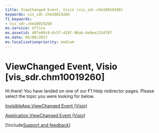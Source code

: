 ```yaml
---
title: ViewChanged Event, Visio [vis_sdr.chm10019260]
keywords: vis_sdr.chm10019260
f1_keywords:
- vis_sdr.chm10019260
ms.service: office
ms.assetid: 40fe60c8-6c57-418f-96ab-4e9ea132d78f
ms.date: 06/08/2017
ms.localizationpriority: medium
---
```



# ViewChanged Event, Visio [vis_sdr.chm10019260]

Hi there! You have landed on one of our F1 Help redirector pages. Please select the topic you were looking for below.

[InvisibleApp.ViewChanged Event (Visio)](https://msdn.microsoft.com/library/6c69423e-50fa-af13-b198-bb628df17440%28Office.15%29.aspx)

[Application.ViewChanged Event (Visio)](https://msdn.microsoft.com/library/2cb8dbfb-100c-1fe3-05c5-bb9a2d97075a%28Office.15%29.aspx)

[!include[Support and feedback](~/includes/feedback-boilerplate.md)]